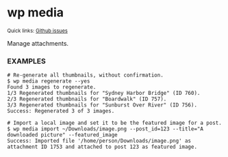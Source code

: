 # wp media

<small>Quick links: <a href="https://github.com/issues?q=is%3Aopen+label%3Acommand%3Amedia+sort%3Aupdated-desc+org%3Awp-cli">Github issues</a></small>

Manage attachments.

### EXAMPLES

    # Re-generate all thumbnails, without confirmation.
    $ wp media regenerate --yes
    Found 3 images to regenerate.
    1/3 Regenerated thumbnails for "Sydney Harbor Bridge" (ID 760).
    2/3 Regenerated thumbnails for "Boardwalk" (ID 757).
    3/3 Regenerated thumbnails for "Sunburst Over River" (ID 756).
    Success: Regenerated 3 of 3 images.

    # Import a local image and set it to be the featured image for a post.
    $ wp media import ~/Downloads/image.png --post_id=123 --title="A downloaded picture" --featured_image
    Success: Imported file '/home/person/Downloads/image.png' as attachment ID 1753 and attached to post 123 as featured image.



